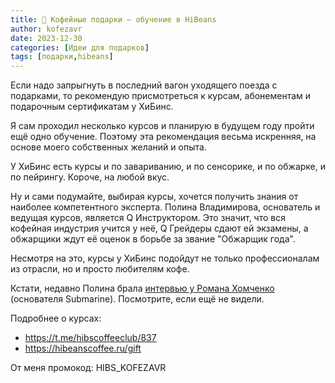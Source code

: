 ```yaml
---
title: 🎁 Кофейные подарки – обучение в HiBeans 
author: kofezavr
date: 2023-12-30
categories: [Идеи для подарков]
tags: [подарки,hibeans]
--- 
```

Если надо запрыгнуть в последний вагон уходящего поезда с подарками, то рекомендую присмотреться к курсам, абонементам и подарочным сертификатам у ХиБинс. 

Я сам проходил несколько курсов и планирую в будущем году пройти ещё одно обучение. Поэтому эта рекомендация весьма искренняя, на основе моего собственных желаний и опыта.

У ХиБинс есть курсы и по завариванию, и по сенсорике, и по обжарке, и по пейрингу. Короче, на любой вкус.

Ну и сами подумайте, выбирая курсы,  хочется получить знания от наиболее компетентного эксперта. Полина Владимирова, основатель и ведущая курсов, является Q Инструктором. Это значит, что вся кофейная индустрия учится у неё, Q Грейдеры сдают ей экзамены, а обжарщики ждут её оценок в борьбе за звание "Обжарщик года". 

Несмотря на это, курсы у ХиБинс подойдут не только профессионалам из отрасли, но и просто любителям кофе.

Кстати, недавно Полина брала [интервью у Романа Хомченко](https://www.youtube.com/watch?v=UV9lnRQzwjc) (основателя Submarine). Посмотрите, если ещё не видели.

Подробнее о курсах: 
- https://t.me/hibscoffeeclub/837
- https://hibeanscoffee.ru/gift

От меня промокод: HIBS_KOFEZAVR